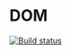 # DOM

[![Build status](https://ci.appveyor.com/api/projects/status/t7s7b7x54rlsvj45?svg=true)](https://ci.appveyor.com/project/Nikan152435/task-dom)
